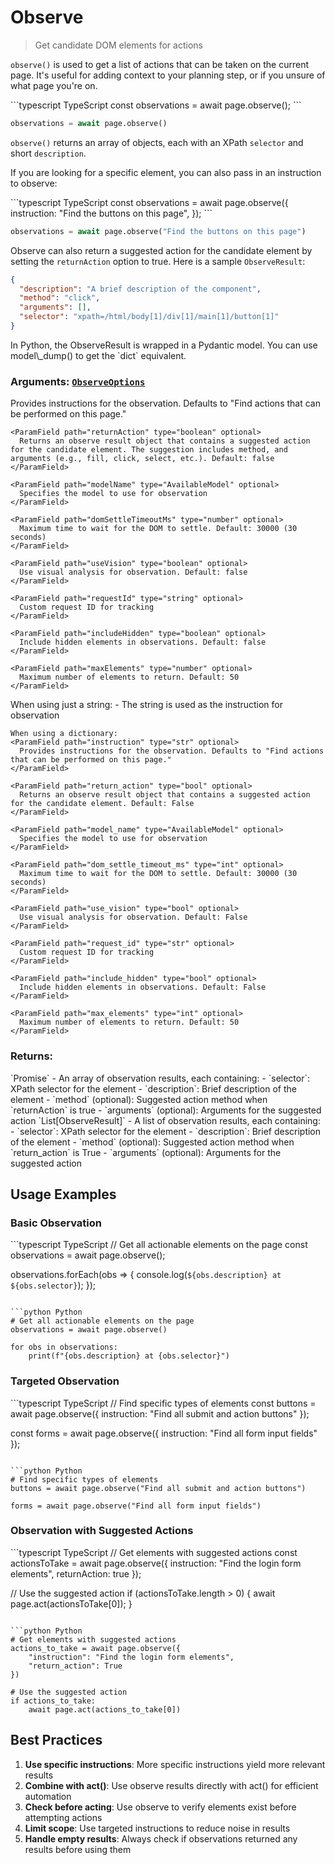 # Observe

> Get candidate DOM elements for actions

`observe()` is used to get a list of actions that can be taken on the current page. It's useful for adding context to your planning step, or if you unsure of what page you're on.

<CodeGroup>
  ```typescript TypeScript
  const observations = await page.observe();
  ```

  ```python Python
  observations = await page.observe()
  ```
</CodeGroup>

`observe()` returns an array of objects, each with an XPath `selector` and short `description`.

If you are looking for a specific element, you can also pass in an instruction to observe:

<CodeGroup>
  ```typescript TypeScript
  const observations = await page.observe({
    instruction: "Find the buttons on this page",
  });
  ```

  ```python Python
  observations = await page.observe("Find the buttons on this page")
  ```
</CodeGroup>

Observe can also return a suggested action for the candidate element by setting the `returnAction` option to true. Here is a sample `ObserveResult`:

```json
{
  "description": "A brief description of the component",
  "method": "click",
  "arguments": [],
  "selector": "xpath=/html/body[1]/div[1]/main[1]/button[1]"
}
```

<Note>
  In Python, the ObserveResult is wrapped in a Pydantic model. You can use model\_dump() to get the `dict` equivalent.
</Note>

### **Arguments:** [`ObserveOptions`](https://github.com/browserbase/stagehand/blob/main/types/stagehand.ts)

<Tabs>
  <Tab title="TypeScript">
    <ParamField path="instruction" type="string" optional>
      Provides instructions for the observation. Defaults to "Find actions that can be performed on this page."
    </ParamField>

    <ParamField path="returnAction" type="boolean" optional>
      Returns an observe result object that contains a suggested action for the candidate element. The suggestion includes method, and arguments (e.g., fill, click, select, etc.). Default: false
    </ParamField>

    <ParamField path="modelName" type="AvailableModel" optional>
      Specifies the model to use for observation
    </ParamField>

    <ParamField path="domSettleTimeoutMs" type="number" optional>
      Maximum time to wait for the DOM to settle. Default: 30000 (30 seconds)
    </ParamField>

    <ParamField path="useVision" type="boolean" optional>
      Use visual analysis for observation. Default: false
    </ParamField>

    <ParamField path="requestId" type="string" optional>
      Custom request ID for tracking
    </ParamField>

    <ParamField path="includeHidden" type="boolean" optional>
      Include hidden elements in observations. Default: false
    </ParamField>

    <ParamField path="maxElements" type="number" optional>
      Maximum number of elements to return. Default: 50
    </ParamField>
  </Tab>

  <Tab title="Python">
    When using just a string:
    - The string is used as the instruction for observation

    When using a dictionary:
    <ParamField path="instruction" type="str" optional>
      Provides instructions for the observation. Defaults to "Find actions that can be performed on this page."
    </ParamField>

    <ParamField path="return_action" type="bool" optional>
      Returns an observe result object that contains a suggested action for the candidate element. Default: False
    </ParamField>

    <ParamField path="model_name" type="AvailableModel" optional>
      Specifies the model to use for observation
    </ParamField>

    <ParamField path="dom_settle_timeout_ms" type="int" optional>
      Maximum time to wait for the DOM to settle. Default: 30000 (30 seconds)
    </ParamField>

    <ParamField path="use_vision" type="bool" optional>
      Use visual analysis for observation. Default: False
    </ParamField>

    <ParamField path="request_id" type="str" optional>
      Custom request ID for tracking
    </ParamField>

    <ParamField path="include_hidden" type="bool" optional>
      Include hidden elements in observations. Default: False
    </ParamField>

    <ParamField path="max_elements" type="int" optional>
      Maximum number of elements to return. Default: 50
    </ParamField>
  </Tab>
</Tabs>

### **Returns:** 

<Tabs>
  <Tab title="TypeScript">
    `Promise<ObserveResult[]>` - An array of observation results, each containing:
    - `selector`: XPath selector for the element
    - `description`: Brief description of the element
    - `method` (optional): Suggested action method when `returnAction` is true
    - `arguments` (optional): Arguments for the suggested action
  </Tab>

  <Tab title="Python">
    `List[ObserveResult]` - A list of observation results, each containing:
    - `selector`: XPath selector for the element
    - `description`: Brief description of the element
    - `method` (optional): Suggested action method when `return_action` is True
    - `arguments` (optional): Arguments for the suggested action
  </Tab>
</Tabs>

## Usage Examples

### Basic Observation

<CodeGroup>
  ```typescript TypeScript
  // Get all actionable elements on the page
  const observations = await page.observe();
  
  observations.forEach(obs => {
    console.log(`${obs.description} at ${obs.selector}`);
  });
  ```

  ```python Python
  # Get all actionable elements on the page
  observations = await page.observe()
  
  for obs in observations:
      print(f"{obs.description} at {obs.selector}")
  ```
</CodeGroup>

### Targeted Observation

<CodeGroup>
  ```typescript TypeScript
  // Find specific types of elements
  const buttons = await page.observe({
    instruction: "Find all submit and action buttons"
  });
  
  const forms = await page.observe({
    instruction: "Find all form input fields"
  });
  ```

  ```python Python
  # Find specific types of elements
  buttons = await page.observe("Find all submit and action buttons")
  
  forms = await page.observe("Find all form input fields")
  ```
</CodeGroup>

### Observation with Suggested Actions

<CodeGroup>
  ```typescript TypeScript
  // Get elements with suggested actions
  const actionsToTake = await page.observe({
    instruction: "Find the login form elements",
    returnAction: true
  });
  
  // Use the suggested action
  if (actionsToTake.length > 0) {
    await page.act(actionsToTake[0]);
  }
  ```

  ```python Python
  # Get elements with suggested actions
  actions_to_take = await page.observe({
      "instruction": "Find the login form elements",
      "return_action": True
  })
  
  # Use the suggested action
  if actions_to_take:
      await page.act(actions_to_take[0])
  ```
</CodeGroup>

## Best Practices

1. **Use specific instructions**: More specific instructions yield more relevant results
2. **Combine with act()**: Use observe results directly with act() for efficient automation
3. **Check before acting**: Use observe to verify elements exist before attempting actions
4. **Limit scope**: Use targeted instructions to reduce noise in results
5. **Handle empty results**: Always check if observations returned any results before using them